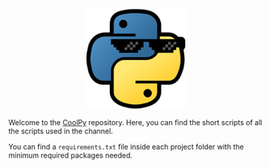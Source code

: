 <p align="center">
    <img src="imgs/logo-border-black.svg" alt="coolpylogo" width="200"/>
</p>

Welcome to the [CoolPy](https://www.tiktok.com/@pythonrepos) repository. Here, you can find the short scripts of all the scripts used in the channel. 

You can find a `requirements.txt` file inside each project folder with the minimum required packages needed. 